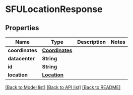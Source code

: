 # SFULocationResponse

## Properties
Name | Type | Description | Notes
------------ | ------------- | ------------- | -------------
**coordinates** | [**Coordinates**](Coordinates.md) |  | 
**datacenter** | **String** |  | 
**id** | **String** |  | 
**location** | [**Location**](Location.md) |  | 

[[Back to Model list]](../README.md#documentation-for-models) [[Back to API list]](../README.md#documentation-for-api-endpoints) [[Back to README]](../README.md)


